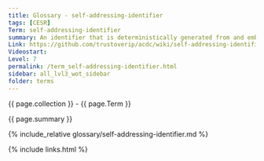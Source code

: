 ```yaml
---
title: Glossary - self-addressing-identifier
tags: [CESR]
Term: self-addressing-identifier
summary: An identifier that is deterministically generated from and embedded in the content it identifies, making it and its data mutually tamper-evident
Link: https://github.com/trustoverip/acdc/wiki/self-addressing-identifier
Videostart: 
Level: 7
permalink: /term_self-addressing-identifier.html
sidebar: all_lvl3_wot_sidebar
folder: terms
---
```


{{ page.collection }} - {{ page.Term }}

   {{ page.summary }}

{% include_relative glossary/self-addressing-identifier.md %}

 {% include links.html %} 
